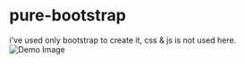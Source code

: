 # pure-bootstrap 
i've used only bootstrap to create it, css & js is not used here.
![Demo Image](https://github.com/bdraihan71/pure-bootstrap/blob/master/img/project1.jpg)
